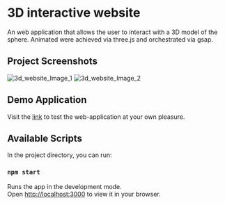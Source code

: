 # 3D interactive website

An web application that allows the user to interact with a 3D model of the sphere. Animated were achieved via three.js and orchestrated via gsap. 

## Project Screenshots
![3d_website_Image_1](https://i.postimg.cc/P5rx4qZB/Screenshot-3.png)
![3d_website_Image_2](https://i.postimg.cc/d3YQTQwN/Screenshot-4.png)

## Demo Application
Visit the [link](https://three-js-spinme-website.vercel.app/) to test the web-application at your own pleasure.

## Available Scripts
In the project directory, you can run:

### `npm start`

Runs the app in the development mode.\
Open [http://localhost:3000](http://localhost:3000) to view it in your browser.

